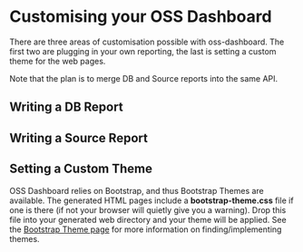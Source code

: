 # Customising your OSS Dashboard

There are three areas of customisation possible with oss-dashboard. The first two are plugging in your own reporting, the last is setting a custom theme for the web pages.

Note that the plan is to merge DB and Source reports into the same API. 

## Writing a DB Report

## Writing a Source Report

## Setting a Custom Theme

OSS Dashboard relies on Bootstrap, and thus Bootstrap Themes are available. The generated HTML pages include a __bootstrap-theme.css__ file if one is there (if not your browser will quietly give you a warning). Drop this file into your generated web directory and your theme will be applied. See the [Bootstrap Theme page](https://themes.getbootstrap.com/) for more information on finding/implementing themes. 
